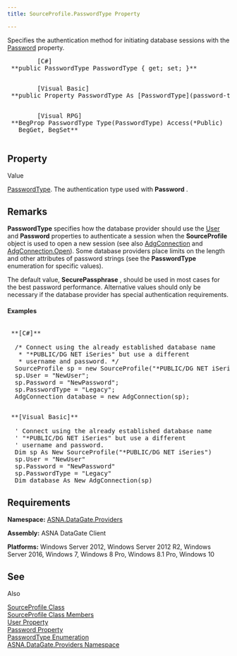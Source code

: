 ```yaml
---
title: SourceProfile.PasswordType Property

---
```


Specifies the authentication method for initiating database sessions with the [Password](source-profile-class-password-property.html) property.
<pre class="prettyprint">
        <span class="lang">[C#]</span>
 **public PasswordType PasswordType { get; set; }** 
      </pre>
<pre class="prettyprint">
        <span class="lang">[Visual Basic] </span>
 **public Property PasswordType As [PasswordType](password-type-enumeration.html)** 
      </pre>
<pre class="prettyprint">
        <span class="lang">[Visual RPG]</span>
 **BegProp PasswordType Type(PasswordType) Access(*Public)<br />   BegGet, BegSet** 
      </pre>

## Property
Value

[PasswordType](password-type-enumeration.html). The authentication type used with **Password** .
## Remarks

**PasswordType** specifies how the database provider should use the [ User](source-profile-class-user-property.html) and **Password** properties to authenticate a session when the **SourceProfile** object is used to open a new session (see also [AdgConnection](adg-connection-class.html) and [ AdgConnection.Open](adg-connection-class-open-method.html)). Some database providers place limits on the length and other attributes of password strings (see the **PasswordType** enumeration for specific values). 

The default value, **SecurePassphrase** , should be used in most cases for the best password performance. Alternative values should only be necessary if the database provider has special authentication requirements.

#### Examples
<pre class="prettyprint">
        <span class="lang">
 **[C#]** 
        </span>
  /* Connect using the already established database name 
   * "*PUBLIC/DG NET iSeries" but use a different
   * username and password. */
  SourceProfile sp = new SourceProfile("*PUBLIC/DG NET iSeries");
  sp.User = "NewUser";
  sp.Password = "NewPassword";
  sp.PasswordType = "Legacy";
  AdgConnection database = new AdgConnection(sp);
</pre>
<pre class="prettyprint">
        <span class="lang">
 **[Visual Basic]** 
        </span>
  ' Connect using the already established database name 
  ' "*PUBLIC/DG NET iSeries" but use a different
  ' username and password. 
  Dim sp As New SourceProfile("*PUBLIC/DG NET iSeries")
  sp.User = "NewUser"
  sp.Password = "NewPassword"
  sp.PasswordType = "Legacy"
  Dim database As New AdgConnection(sp)
</pre>

## Requirements

**Namespace:** [ ASNA.DataGate.Providers](datagate-providers-namespace.html) 

<span> **Assembly:** ASNA DataGate Client</span> 

<span> **Platforms:** Windows Server 2012, Windows Server 2012 R2, Windows Server 2016, Windows 7, Windows 8 Pro, Windows 8.1 Pro, Windows 10</span> 
## See 
Also


[SourceProfile Class](source-profile-class.html)
      <br />
[SourceProfile Class Members](source-profile-members.html)
      <br />
[User Property](source-profile-class-user-property.html)
      <br />
[Password Property](source-profile-class-password-property.html)
      <br />
[PasswordType Enumeration](password-type-enumeration.html)
      <br />
[ASNA.DataGate.Providers Namespace](datagate-providers-namespace.html)

